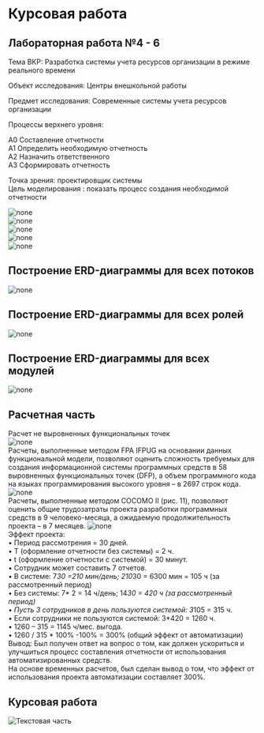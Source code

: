 # Курсовая работа

## Лабораторная работа №4 - 6

Тема ВКР: Разработка системы учета ресурсов организации в режиме реального времени

Объект исследования: Центры внешкольной работы

Предмет исследования: Современные системы учета ресурсов организации

Процессы верхнего уровня:

А0 Составление отчетности   
А1 Определить необходимую отчетность   
А2 Назначить ответственного   
А3 Сформировать отчетность   

 Точка зрения: проектировщик системы   
 Цель моделирования : показать процесс создания необходимой отчетности    
 
 ![none](https://github.com/Stankin-Kukanova/Kursovik/blob/master/%D0%900%20(2).PNG)    
 ![none](https://github.com/Stankin-Kukanova/Kursovik/blob/master/%D0%900(1).jpg)   
 ![none](https://github.com/Stankin-Kukanova/Kursovik/blob/master/%D0%903(1).PNG)     
 ![none](https://github.com/Stankin-Kukanova/Kursovik/blob/master/%D0%9031%20(1).PNG)     
 ![none](https://github.com/Stankin-Kukanova/Kursovik/blob/master/%D0%9032.jpg)      
 ## Построение ERD-диаграммы для всех потоков     
 ![none](https://github.com/Stankin-Kukanova/Kursovik/blob/master/%D0%9D%D0%BE%D0%B2.jpg)    
## Построение ERD-диаграммы для всех ролей    
 ![none](https://github.com/Stankin-Kukanova/Kursovik/blob/master/%D0%A0%D0%BE%D0%BB%D0%B8.PNG)    
## Построение ERD-диаграммы для всех модулей   
 ![none](https://github.com/Stankin-Kukanova/Kursovik/blob/master/%D0%94%D0%BB%D1%8F%20%D0%B2%D1%81%D0%B5%D1%85%20%D0%BC%D0%BE%D0%B4%D1%83%D0%BB%D0%B5%D0%B9.PNG)  

## Расчетная часть
Расчет не выровненных функциональных точек            
![none](https://github.com/Stankin-Kukanova/Kursovik/blob/master/%D0%A0%D0%B0%D1%81%D1%87%D0%B5%D1%82%20UFP.jpg)            
Расчеты, выполненные методом FPA IFPUG  на основании данных функциональной модели, позволяют оценить сложность требуемых для создания информационной системы программных средств в 58 выровненных функциональных точек (DFP), а объем программного кода на языках программирования высокого уровня – в 2697 строк кода.           
![none](https://github.com/Stankin-Kukanova/Kursovik/blob/master/FPA.jpg)       
Расчеты,  выполненные  методом  COCOMO  II  (рис.  11),  позволяют оценить общие трудозатраты проекта разработки программных средств в 9  человеко-месяца, а ожидаемую продолжительность проекта – в 7 месяцев.
![none](https://github.com/Stankin-Kukanova/Kursovik/blob/master/COCOMO%20II.jpg)        
Эффект проекта:     
•	Период рассмотрения = 30 дней.      
•	Т (оформление отчетности без системы) =  2 ч.      
•	t (оформление отчетности с системой) = 30 минут.      
•	Сотрудник может составить 7 отчетов.      
•	В системе: 7*30 =210 мин/день; 210*30 = 6300 мин = 105 ч (за рассмотренный период)      
•	Без системы: 7* 2 = 14 ч/день; 14*30 = 420 ч (за рассмотренный период)      
•	Пусть 3 сотрудников в день пользуются системой: 3*105 = 315 ч.      
•	Если сотрудники не пользуются системой: 3*420 = 1260 ч.      
•	1260 – 315 = 1145 ч/мес. выгода.      
•	1260 / 315 * 100% -100% = 300% (общий эффект от автоматизации)       
Вывод: Был получен ответ на вопрос о том, как должен ускориться и улучшиться процесс составления отчетности от использования автоматизированных средств.        
На основе временных расчетов, был сделан вывод о том, что эффект от использования проекта автоматизации составляет 300%.       


## Курсовая работа
 ![Текстовая часть]()
